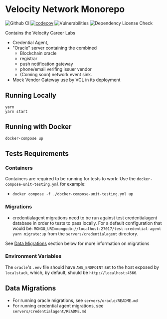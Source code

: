 # Velocity Network Monorepo
![Github CI](https://github.com/velocitycareerlabs/velocitycore/workflows/Node.js%20CI/badge.svg)
[![codecov](https://codecov.io/gh/velocitycareerlabs/velocitycore/branch/dev/graph/badge.svg?token=FZPGEUK91B)](https://codecov.io/gh/velocitycareerlabs/monorepo)
![Vulnerabilities](https://github.com/velocitycareerlabs/velocitycore/workflows/Vulnerability%20Audit/badge.svg)
![Dependency License Check](https://github.com/velocitycareerlabs/velocitycore/workflows/Dependency%20License%20Check/badge.svg)

Contains the Velocity Career Labs
- Credential Agent, 
- "Oracle" server containing the combined 
  - Blockchain oracle
  - registrar
  - push notification gateway 
  - phone/email verifing issuer vendor
  - (Coming soon) network event sink. 
- Mock Vendor Gateway use by VCL in its deployment

## Running Locally

```
yarn
yarn start
```

## Running with Docker

```
docker-compose up
```

## Tests Requirements

### Containers
Containers are required to be running for tests to work:
Use the `docker-compose-unit-testing.yml` for example:
- `docker compose -f ./docker-compose-unit-testing.yml up`

### Migrations
- credentialagent migrations need to be run against test 
  credentialagent database in order to tests to pass locally. 
  For a default configuration that would be: 
  `MONGO_URI=mongodb://localhost:27017/test-credential-agent yarn migrate:up`
  from the `servers/credentialagent` directory.
  
See [Data Migrations](#data-migrations) section below
for more information on migrations

### Environment Variables
The `oracle`'s `.env` file should have `AWS_ENDPOINT` set to the host exposed by `localstack`, which, by default, should be `http://localhost:4566`.

## Data Migrations
* For running oracle migrations, see `servers/oracle/README.md`
* For running credential agent migrations, see `servers/credentialagent/README.md`